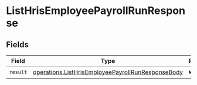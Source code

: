# ListHrisEmployeePayrollRunResponse


## Fields

| Field                                                                                                                  | Type                                                                                                                   | Required                                                                                                               | Description                                                                                                            |
| ---------------------------------------------------------------------------------------------------------------------- | ---------------------------------------------------------------------------------------------------------------------- | ---------------------------------------------------------------------------------------------------------------------- | ---------------------------------------------------------------------------------------------------------------------- |
| `result`                                                                                                               | [operations.ListHrisEmployeePayrollRunResponseBody](../../models/operations/listhrisemployeepayrollrunresponsebody.md) | :heavy_check_mark:                                                                                                     | N/A                                                                                                                    |
